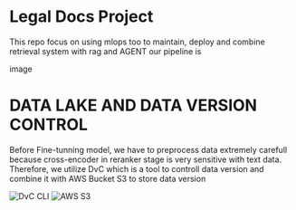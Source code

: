 # Legal Docs Project

This repo focus on using mlops too to maintain, deploy and combine retrieval system with rag and AGENT
our pipeline is

image

# DATA LAKE AND DATA VERSION CONTROL

Before Fine-tunning model, we have to preprocess data extremely carefull because cross-encoder in reranker stage is very sensitive with text data. Therefore, we utilize DvC which is a tool to controll data version and combine it with AWS Bucket S3 to store data version

![DvC CLI](https://github.com/thisisdinhvu/CS317-VNLawChat/tree/main/images/dvc.png?raw=true)
![AWS S3](https://github.com/thisisdinhvu/CS317-VNLawChat/tree/main/images/AWS3.png?raw=true)

